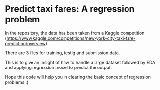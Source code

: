 # Predict taxi fares: A regression problem

In the repository, the data has been taken from a Kaggle competition (https://www.kaggle.com/competitions/new-york-city-taxi-fare-prediction/overview). 

There are 3 files for training, testig and submission data.

This is to give an insight of how to handle a large dataset followed by EDA and applying regression model to predict the output. 

Hope this code will help you in clearing the basic concept of regression problems :)
